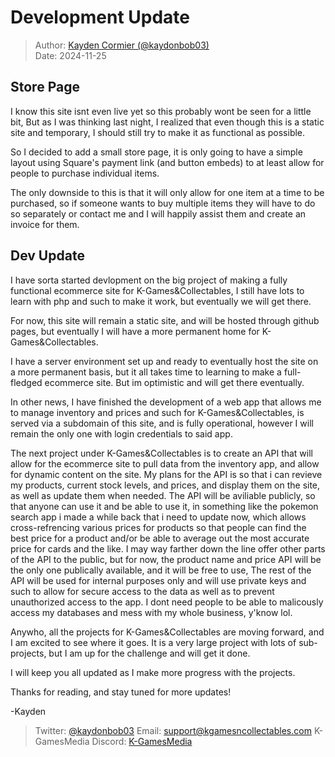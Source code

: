 # Development Update 

> Author: [Kayden Cormier (@kaydonbob03)](mailto:support@kgamesncollectables.com) <br/>
> Date: 2024-11-25

## Store Page

I know this site isnt even live yet so this probably wont be seen for a little bit, But as I was thinking last night, I realized that even though this is a static site and temporary, I should still try to make it as functional as possible.

So I decided to add a small store page, it is only going to have a simple layout using Square's payment link (and button embeds) to at least allow for people to purchase individual items.

The only downside to this is that it will only allow for one item at a time to be purchased, so if someone wants to buy multiple items they will have to do so separately or contact me and I will happily assist them and create an invoice for them.

## Dev Update

I have sorta started devlopment on the big project of making a fully functional ecommerce site for K-Games&Collectables, I still have lots to learn with php and such to make it work, but eventually we will get there.

For now, this site will remain a static site, and will be hosted through github pages, but eventually I will have a more permanent home for K-Games&Collectables.

I have a server environment set up and ready to eventually host the site on a more permanent basis, but it all takes time to learning to make a full-fledged ecommerce site. But im optimistic and will get there eventually.

In other news, I have finished the development of a web app that allows me to manage inventory and prices and such for K-Games&Collectables, is served via a subdomain of this site, and is fully operational, however I will remain the only one with login credentials to said app.

The next project under K-Games&Collectables is to create an API that will allow for the ecommerce site to pull data from the inventory app, and allow for dynamic content on the site. My plans for the API is so that i can revieve my products, current stock levels, and prices, and display them on the site, as well as update them when needed. The API will be aviliable publicly, so that anyone can use it and be able to use it, in something like the pokemon search app i made a while back that i need to update now, which allows cross-refrencing various prices for products so that people can find the best price for a product and/or be able to average out the most accurate price for cards and the like. I may way farther down the line offer other parts of the API to the public, but for now, the product name and price API will be the only one publically available, and it will be free to use, The rest of the API will be used for internal purposes only and will use private keys and such to allow for secure access to the data as well as to prevent unauthorized access to the app. I dont need people to be able to malicously access my databases and mess with my whole business, y'know lol.

Anywho, all the projects for K-Games&Collectables are moving forward, and I am excited to see where it goes. It is a very large project with lots of sub-projects, but I am up for the challenge and will get it done. 

I will keep you all updated as I make more progress with the projects.

Thanks for reading, and stay tuned for more updates!

-Kayden

> Twitter: [@kaydonbob03](https://x.com/kaydonbob03)
> Email: [support@kgamesncollectables.com](mailto:support@kgamesncollectables.com)
> K-GamesMedia Discord: [K-GamesMedia](https://discord.gg/6W4EbSaC6C)

